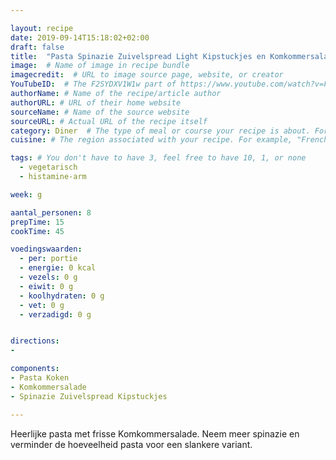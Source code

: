 ```yaml
---

layout: recipe
date: 2019-09-14T15:18:02+02:00
draft: false
title:  "Pasta Spinazie Zuivelspread Light Kipstuckjes en Komkommersalade" # The title of your awesome recipe
image:  # Name of image in recipe bundle
imagecredit:  # URL to image source page, website, or creator
YouTubeID:  # The F2SYDXV1W1w part of https://www.youtube.com/watch?v=F2SYDXV1W1w
authorName: # Name of the recipe/article author
authorURL: # URL of their home website
sourceName: # Name of the source website
sourceURL: # Actual URL of the recipe itself
category: Diner  # The type of meal or course your recipe is about. For example: "dinner", "entree", or "dessert".
cuisine: # The region associated with your recipe. For example, "French", Mediterranean", or "American".

tags: # You don't have to have 3, feel free to have 10, 1, or none
  - vegetarisch
  - histamine-arm

week: g

aantal_personen: 8
prepTime: 15
cookTime: 45

voedingswaarden:
  - per: portie
  - energie: 0 kcal
  - vezels: 0 g
  - eiwit: 0 g
  - koolhydraten: 0 g
  - vet: 0 g
  - verzadigd: 0 g


directions:
-

components:
- Pasta Koken
- Komkommersalade
- Spinazie Zuivelspread Kipstuckjes

---
```


Heerlijke pasta met frisse Komkommersalade. Neem meer spinazie en verminder de
hoeveelheid pasta voor een slankere variant.
